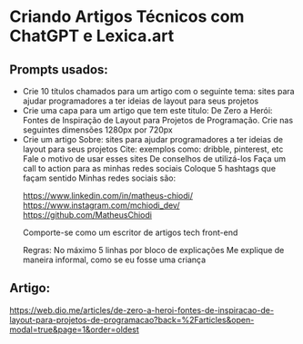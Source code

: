# Criando Artigos Técnicos com ChatGPT e Lexica.art

## Prompts usados: 

<ul>
  <li>
      Crie 10 títulos chamados para um artigo com o seguinte tema: sites para ajudar programadores a ter ideias de layout para seus projetos
  </li>
  <li>
     Crie uma capa para um artigo que tem este titulo: De Zero a Herói: Fontes de Inspiração de Layout para Projetos de Programação. Crie nas       seguintes dimensões  1280px por 720px
  </li>
  <li>
     Crie um artigo
Sobre: sites para ajudar programadores a ter ideias de layout para seus projetos
Cite: exemplos como: dribble, pinterest, etc
Fale o motivo de usar esses sites
De conselhos de utilizá-los
Faça um call to action para as minhas redes sociais
Coloque 5 hashtags que façam sentido
Minhas redes sociais são:

https://www.linkedin.com/in/matheus-chiodi/
https://www.instagram.com/mchiodi_dev/
https://github.com/MatheusChiodi

Comporte-se como um escritor de artigos tech front-end

Regras:
No máximo 5 linhas por bloco de explicações
Me explique de maneira informal, como se eu fosse uma criança
  </li>
</ul>

## Artigo: 
https://web.dio.me/articles/de-zero-a-heroi-fontes-de-inspiracao-de-layout-para-projetos-de-programacao?back=%2Farticles&open-modal=true&page=1&order=oldest
